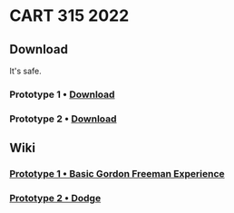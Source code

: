 # CART 315 2022

## Download
It's safe. 
### Prototype 1 • [Download](https://download-directory.github.io/?url=https%3A%2F%2Fgithub.com%2Ftonylindorock%2Fcart315-2022%2Ftree%2Fmain%2FPrototype_1)
### Prototype 2 • [Download](https://download-directory.github.io/?url=https%3A%2F%2Fgithub.com%2Ftonylindorock%2Fcart315-2022%2Ftree%2Fmain%2FPrototype_2)

## Wiki
### [Prototype 1 • Basic Gordon Freeman Experience](https://github.com/tonylindorock/cart315-2022/wiki/Prototype-1)
### [Prototype 2 • Dodge](https://github.com/tonylindorock/cart315-2022/wiki/Prototype-2)
